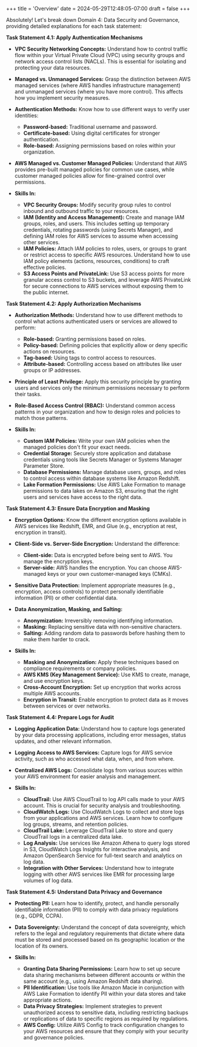 +++
title = 'Overview'
date = 2024-05-29T12:48:05-07:00
draft = false
+++

Absolutely! Let's break down Domain 4: Data Security and Governance, providing detailed explanations for each task statement:

**Task Statement 4.1: Apply Authentication Mechanisms**

* **VPC Security Networking Concepts:** Understand how to control traffic flow within your Virtual Private Cloud (VPC) using security groups and network access control lists (NACLs). This is essential for isolating and protecting your data resources.
* **Managed vs. Unmanaged Services:**  Grasp the distinction between AWS managed services (where AWS handles infrastructure management) and unmanaged services (where you have more control). This affects how you implement security measures.
* **Authentication Methods:**  Know how to use different ways to verify user identities:
    * **Password-based:** Traditional username and password.
    * **Certificate-based:** Using digital certificates for stronger authentication.
    * **Role-based:** Assigning permissions based on roles within your organization.

* **AWS Managed vs. Customer Managed Policies:** Understand that AWS provides pre-built managed policies for common use cases, while customer managed policies allow for fine-grained control over permissions.

* **Skills In:**
    * **VPC Security Groups:**  Modify security group rules to control inbound and outbound traffic to your resources.
    * **IAM (Identity and Access Management):** Create and manage IAM groups, roles, and users. This includes setting up temporary credentials, rotating passwords (using Secrets Manager), and defining IAM roles for AWS services to assume when accessing other services.
    * **IAM Policies:**  Attach IAM policies to roles, users, or groups to grant or restrict access to specific AWS resources. Understand how to use IAM policy elements (actions, resources, conditions) to craft effective policies.
    * **S3 Access Points and PrivateLink:** Use S3 access points for more granular access control to S3 buckets, and leverage AWS PrivateLink for secure connections to AWS services without exposing them to the public internet.

**Task Statement 4.2: Apply Authorization Mechanisms**

* **Authorization Methods:** Understand how to use different methods to control what actions authenticated users or services are allowed to perform:
    * **Role-based:** Granting permissions based on roles.
    * **Policy-based:** Defining policies that explicitly allow or deny specific actions on resources.
    * **Tag-based:**  Using tags to control access to resources.
    * **Attribute-based:**  Controlling access based on attributes like user groups or IP addresses.

* **Principle of Least Privilege:**  Apply this security principle by granting users and services only the minimum permissions necessary to perform their tasks.
* **Role-Based Access Control (RBAC):** Understand common access patterns in your organization and how to design roles and policies to match those patterns.

* **Skills In:**
    * **Custom IAM Policies:**  Write your own IAM policies when the managed policies don't fit your exact needs.
    * **Credential Storage:** Securely store application and database credentials using tools like Secrets Manager or Systems Manager Parameter Store.
    * **Database Permissions:** Manage database users, groups, and roles to control access within database systems like Amazon Redshift.
    * **Lake Formation Permissions:** Use AWS Lake Formation to manage permissions to data lakes on Amazon S3, ensuring that the right users and services have access to the right data.

**Task Statement 4.3: Ensure Data Encryption and Masking**

* **Encryption Options:** Know the different encryption options available in AWS services like Redshift, EMR, and Glue (e.g., encryption at rest, encryption in transit).
* **Client-Side vs. Server-Side Encryption:** Understand the difference:
    * **Client-side:** Data is encrypted before being sent to AWS. You manage the encryption keys.
    * **Server-side:** AWS handles the encryption. You can choose AWS-managed keys or your own customer-managed keys (CMKs).
* **Sensitive Data Protection:** Implement appropriate measures (e.g., encryption, access controls) to protect personally identifiable information (PII) or other confidential data.
* **Data Anonymization, Masking, and Salting:**  
    * **Anonymization:**  Irreversibly removing identifying information.
    * **Masking:** Replacing sensitive data with non-sensitive characters.
    * **Salting:** Adding random data to passwords before hashing them to make them harder to crack.

* **Skills In:**
    * **Masking and Anonymization:** Apply these techniques based on compliance requirements or company policies.
    * **AWS KMS (Key Management Service):** Use KMS to create, manage, and use encryption keys.
    * **Cross-Account Encryption:** Set up encryption that works across multiple AWS accounts.
    * **Encryption in Transit:** Enable encryption to protect data as it moves between services or over networks.

**Task Statement 4.4: Prepare Logs for Audit**

* **Logging Application Data:**  Understand how to capture logs generated by your data processing applications, including error messages, status updates, and other relevant information.
* **Logging Access to AWS Services:** Capture logs for AWS service activity, such as who accessed what data, when, and from where.
* **Centralized AWS Logs:**  Consolidate logs from various sources within your AWS environment for easier analysis and management.

* **Skills In:**
    * **CloudTrail:** Use AWS CloudTrail to log API calls made to your AWS account. This is crucial for security analysis and troubleshooting.
    * **CloudWatch Logs:** Use CloudWatch Logs to collect and store logs from your applications and AWS services. Learn how to configure log groups, streams, and retention policies.
    * **CloudTrail Lake:**  Leverage CloudTrail Lake to store and query CloudTrail logs in a centralized data lake.
    * **Log Analysis:** Use services like Amazon Athena to query logs stored in S3, CloudWatch Logs Insights for interactive analysis, and Amazon OpenSearch Service for full-text search and analytics on log data.
    * **Integration with Other Services:** Understand how to integrate logging with other AWS services like EMR for processing large volumes of log data.

**Task Statement 4.5: Understand Data Privacy and Governance**

* **Protecting PII:** Learn how to identify, protect, and handle personally identifiable information (PII) to comply with data privacy regulations (e.g., GDPR, CCPA).
* **Data Sovereignty:** Understand the concept of data sovereignty, which refers to the legal and regulatory requirements that dictate where data must be stored and processed based on its geographic location or the location of its owners.

* **Skills In:**
    * **Granting Data Sharing Permissions:** Learn how to set up secure data sharing mechanisms between different accounts or within the same account (e.g., using Amazon Redshift data sharing).
    * **PII Identification:** Use tools like Amazon Macie in conjunction with AWS Lake Formation to identify PII within your data stores and take appropriate actions.
    * **Data Privacy Strategies:** Implement strategies to prevent unauthorized access to sensitive data, including restricting backups or replications of data to specific regions as required by regulations.
    * **AWS Config:** Utilize AWS Config to track configuration changes to your AWS resources and ensure that they comply with your security and governance policies.


